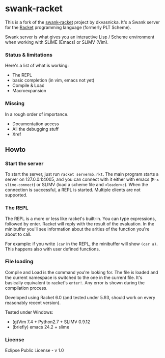 swank-racket
============

This is a fork of the
[swank-racket](https://github.com/dkvasnicka/swank-racket) project by
dkvasnicka.
It's a Swank server for the [Racket](http://racket-lang.org) programming
language (formerly PLT Scheme).

Swank server is what gives you an interactive Lisp / Scheme environment when
working with SLIME (Emacs) or SLIMV (Vim).

### Status & limitations
Here's a list of what is working:

- The REPL
- basic completion (in vim, emacs not yet)
- Compile & Load
- Macroexpansion

### Missing
In a rough order of importance.

- Documentation access
- All the debugging stuff
- Xref

## Howto

### Start the server
To start the server, just run `racket servermb.rkt`. The main program starts a
server on 127.0.0.1:4005, and you can connect with it either with emacs (`M-x
slime-connect`) or SLIMV (load a scheme file and `<leader>c`).
When the connection is successful, a REPL is started.
Multiple clients are not supported.

### The REPL
The REPL is a more or less like racket's built-in. You can type expressions,
followed by enter. Racket will reply with the result of the evaluation.
In the minibuffer you'll see information about the arities of the function
you're about to call. 

For example: if you write `(car` in the REPL, the minibuffer will show `(car
a)`. This happens also with user defined functions.

### File loading
Compile and Load is the command you're looking for. The file is loaded and the
current namespace is switched to the one in the current file. It's basically
equivalent to racket's `enter!`. Any error is shown during the compilation
process.

Developed using Racket 6.0 (and tested under 5.93, should work on every
reasonably recent version). 

Tested under Windows:
* (g)Vim 7.4 + Python2.7 + SLIMV 0.9.12
* (briefly) emacs 24.2 + slime

### License

Eclipse Public License - v 1.0
